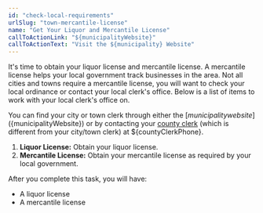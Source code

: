```yaml
---
id: "check-local-requirements"
urlSlug: "town-mercantile-license"
name: "Get Your Liquor and Mercantile License"
callToActionLink: "${municipalityWebsite}"
callToActionText: "Visit the ${municipality} Website"
---
```


It's time to obtain your liquor license and mercantile license. A mercantile license helps your local government track businesses in the area. Not all cities and towns require a mercantile license, you will want to check your local ordinance or contact your local clerk's office. Below is a list of items to work with your local clerk's office on.

You can find your city or town clerk through either the [${municipality} website](${municipalityWebsite}) or by contacting your [county clerk](${countyClerkWebsite}) (which is different from your city/town clerk) at ${countyClerkPhone}.

1. **Liquor License:** Obtain your liquor license.
2. **Mercantile License:** Obtain your mercantile license as required by your local government.

After you complete this task, you will have:

- A liquor license
- A mercantile license
